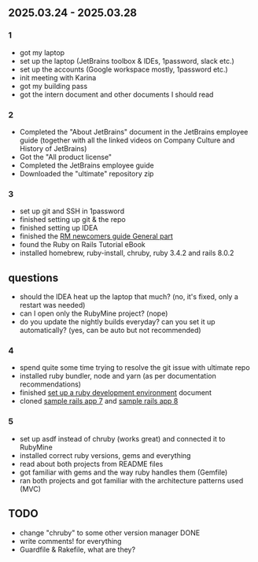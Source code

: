 ## 2025.03.24 - 2025.03.28
### 1
- got my laptop
- set up the laptop (JetBrains toolbox & IDEs, 1password, slack etc.)
- set up the accounts (Google workspace mostly, 1password etc.)
- init meeting with Karina
- got my building pass
- got the intern document and other documents I should read
### 2
- Completed the "About JetBrains" document in the JetBrains employee guide (together with all the linked videos on Company Culture and History of JetBrains)
- Got the "All product license"
- Completed the JetBrains employee guide
- Downloaded the "ultimate" repository zip
### 3
- set up git and SSH in 1password
- finished setting up git & the repo
- finished setting up IDEA
- finished the [RM newcomers guide General part](https://youtrack.jetbrains.com/articles/RUBY-A-147588247/RM-developer-newcomers-guide)
- found the Ruby on Rails Tutorial eBook
- installed homebrew, ruby-install,  chruby,  ruby 3.4.2 and rails 8.0.2

## questions
- should the IDEA heat up the laptop that much? (no, it's fixed, only a restart was needed)
- can I open only the RubyMine project? (nope)
- do you update the nightly builds everyday? can you set it up automatically? (yes, can be auto but not recommended)
### 4
- spend quite some time trying to resolve the git issue with ultimate repo
- installed ruby bundler, node and yarn (as per documentation recommendations)
- finished [set up a ruby development environment](https://www.jetbrains.com/help/ruby/set-up-a-ruby-development-environment.html) document
- cloned [sample rails app 7](https://github.com/JetBrains/sample_rails_app_7th_ed) and [sample rails app 8](https://github.com/JetBrains/sample_rails_app_8th_ed)
### 5
- set up asdf instead of chruby (works great) and connected it to RubyMine
- installed correct ruby versions, gems and everything 
- read about both projects from README files
- got familiar with gems and the way ruby handles them (Gemfile)
- ran both projects and got familiar with the architecture patterns used (MVC)
## TODO
- change "chruby" to some other version manager DONE
- write comments! for everything
- Guardfile & Rakefile, what are they?